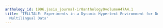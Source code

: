 ```yaml
---
anthology_id: 1996.jasis_journal-ir0anthology0volumeA47A4.1
title: 'TELLTALE: Experiments in a Dynamic Hypertext Environment for Degraded and
  Multilingual Data'
---
```

